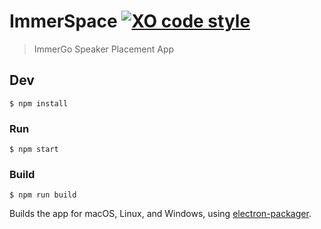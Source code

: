 # ImmerSpace [![XO code style](https://img.shields.io/badge/code_style-XO-5ed9c7.svg)](https://github.com/sindresorhus/xo)

> ImmerGo Speaker Placement App


## Dev

```
$ npm install
```

### Run

```
$ npm start
```

### Build

```
$ npm run build
```

Builds the app for macOS, Linux, and Windows, using [electron-packager](https://github.com/electron-userland/electron-packager).
